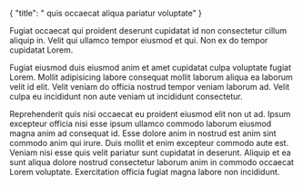 {
  "title": " quis occaecat aliqua pariatur voluptate"
}

Fugiat occaecat qui proident deserunt cupidatat id non consectetur cillum aliquip in. Velit qui ullamco tempor eiusmod et qui. Non ex do tempor cupidatat Lorem.

Fugiat eiusmod duis eiusmod anim et amet cupidatat culpa voluptate fugiat Lorem. Mollit adipisicing labore consequat mollit laborum aliqua ea laborum velit id elit. Velit veniam do officia nostrud tempor veniam laborum ad. Velit culpa eu incididunt non aute veniam ut incididunt consectetur.

Reprehenderit quis nisi occaecat eu proident eiusmod elit non ut ad. Ipsum excepteur officia nisi esse ipsum ullamco commodo laborum eiusmod magna anim ad consequat id. Esse dolore anim in nostrud est anim sint commodo anim qui irure. Duis mollit et enim excepteur commodo aute est. Veniam nisi esse quis velit pariatur sunt cupidatat in deserunt. Aliquip et ea sunt aliqua dolore nostrud consectetur laborum anim in commodo occaecat Lorem voluptate. Exercitation officia fugiat magna labore non incididunt.